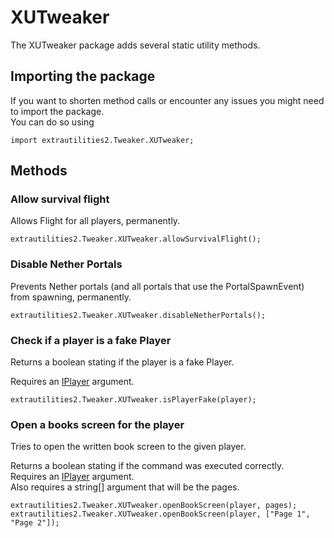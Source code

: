 # XUTweaker

The XUTweaker package adds several static utility methods.  

## Importing the package
If you want to shorten method calls or encounter any issues you might need to import the package.  
You can do so using  
```
import extrautilities2.Tweaker.XUTweaker;
```

## Methods

### Allow survival flight
Allows Flight for all players, permanently.
```
extrautilities2.Tweaker.XUTweaker.allowSurvivalFlight();
```


### Disable Nether Portals
Prevents Nether portals (and all portals that use the PortalSpawnEvent) from spawning, permanently.
```
extrautilities2.Tweaker.XUTweaker.disableNetherPortals();
```

### Check if a player is a fake Player
Returns a boolean stating if the player is a fake Player.  

Requires an [IPlayer](/Vanilla/Players/IPlayer) argument.
```
extrautilities2.Tweaker.XUTweaker.isPlayerFake(player);
```


### Open a books screen for the player
Tries to open the written book screen to the given player.  

Returns a boolean stating if the command was executed correctly.  
Requires an [IPlayer](/Vanilla/Players/IPlayer) argument.  
Also requires a string[] argument that will be the pages.
```
extrautilities2.Tweaker.XUTweaker.openBookScreen(player, pages);
extrautilities2.Tweaker.XUTweaker.openBookScreen(player, ["Page 1", "Page 2"]);
```